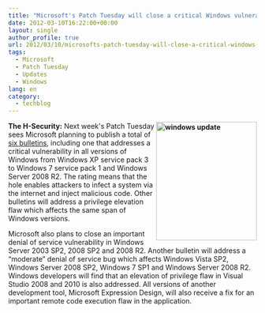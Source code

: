 ```yaml
---
title: "Microsoft's Patch Tuesday will close a critical Windows vulnerability"
date: 2012-03-10T16:22:00+00:00
layout: single
author_profile: true
url: 2012/03/10/microsofts-patch-tuesday-will-close-a-critical-windows-vulnerability/
tags:
  - Microsoft
  - Patch Tuesday
  - Updates
  - Windows
lang: en
category: 
  - techblog
---
```

**[<img title="windows update" border="0" alt="windows update" align="right" src="http://lh3.ggpht.com/-3V0wm_msypA/T1t41jgBsSI/AAAAAAAAFIM/O2ZcuIHwvXM/windows%252520update_thumb%25255B5%25255D.jpg?imgmax=800" width="204" height="240" />](http://lh6.ggpht.com/-mems2pQ0gkQ/T1t4yMcmaPI/AAAAAAAAFIE/0KzxeoLwP7A/s1600-h/windows%252520update%25255B4%25255D.jpg)The H-Security:** Next week's Patch Tuesday sees Microsoft planning to publish a total of [six bulletins](http://technet.microsoft.com/en-us/security/bulletin/ms12-mar), including one that addresses a critical vulnerability in all versions of Windows from Windows XP service pack 3 to Windows 7 service pack 1 and Windows Server 2008 R2. The rating means that the hole enables attackers to infect a system via the internet and inject malicious code. Other bulletins will address a privilege elevation flaw which affects the same span of Windows versions. 

Microsoft also plans to close an important denial of service vulnerability in Windows Server 2003 SP2, 2008 SP2 and 2008 R2. Another bulletin will address a “moderate” denial of service bug which affects Windows Vista SP2, Windows Server 2008 SP2, Windows 7 SP1 and Windows Server 2008 R2. Windows developers will find that an elevation of privilege flaw in Visual Studio 2008 and 2010 is also addressed. All versions of another development tool, Microsoft Expression Design, will also receive a fix for an important remote code execution flaw in the application.